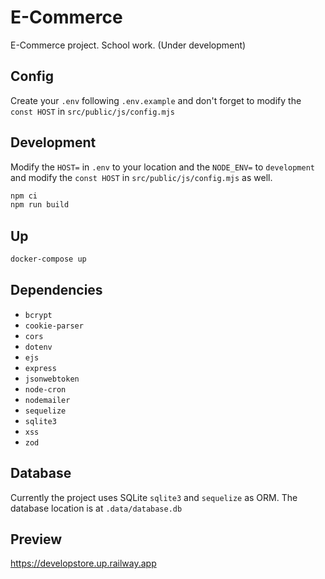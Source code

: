 # E-Commerce

E-Commerce project. School work. (Under development)

## Config

Create your `.env` following `.env.example` and don't forget
to modify the `const HOST` in `src/public/js/config.mjs`

## Development

Modify the `HOST=` in `.env` to your location and the `NODE_ENV=` to
`development` and modify the `const HOST` in `src/public/js/config.mjs` as well.

```bash
npm ci
npm run build
```

## Up

```bash
docker-compose up
```

## Dependencies

- `bcrypt`
- `cookie-parser`
- `cors`
- `dotenv`
- `ejs`
- `express`
- `jsonwebtoken`
- `node-cron`
- `nodemailer`
- `sequelize`
- `sqlite3`
- `xss`
- `zod`

## Database

Currently the project uses SQLite `sqlite3` and `sequelize` as ORM.
The database location is at `.data/database.db`

## Preview

https://developstore.up.railway.app
